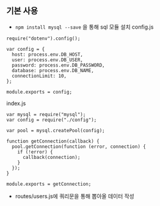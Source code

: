## 기본 사용
- `npm install mysql --save` 을 통해 sql 모듈 설치
config.js
```
require("dotenv").config();

var config = {
  host: process.env.DB_HOST,
  user: process.env.DB_USER,
  password: process.env.DB_PASSWORD,
  database: process.env.DB_NAME,
  connectionLimit: 10,
};

module.exports = config;
```
index.js
```
var mysql = require("mysql");
var config = require("./config");

var pool = mysql.createPool(config);

function getConnection(callback) {
  pool.getConnection(function (error, connection) {
    if (!error) {
      callback(connection);
    }
  });
}

module.exports = getConnection;
```
- routes/users.js에 쿼리문을 통해 뽑아올 데이터 작성